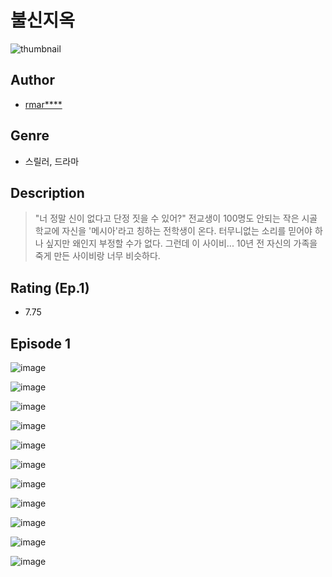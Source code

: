 # 불신지옥
![thumbnail](https://image-comic.pstatic.net/user_contents_data/challenge_comic/2023/05/23/355511/upload_7234578025342526052_480x623.jpeg)

## Author
- [rmar****](https://comic.naver.com/artistTitle?id=355511)

## Genre
- 스릴러, 드라마

## Description
> "너 정말 신이 없다고 단정 짓을 수 있어?" 전교생이 100명도 안되는 작은 시골학교에 자신을 '메시아'라고 칭하는 전학생이 온다. 터무니없는 소리를 믿어야 하나 싶지만 왜인지 부정할 수가 없다. 그런데 이 사이비... 10년 전 자신의 가족을 죽게 만든 사이비랑 너무 비슷하다.


## Rating (Ep.1)
- 7.75

## Episode 1
![image](https://image-comic.pstatic.net/user_contents_data/challenge_comic/2023/05/24/355511/upload_7075497186915922789.jpeg)

![image](https://image-comic.pstatic.net/user_contents_data/challenge_comic/2023/05/24/355511/upload_7233963200854964273.jpeg)

![image](https://image-comic.pstatic.net/user_contents_data/challenge_comic/2023/05/24/355511/upload_3919875923841921335.jpeg)

![image](https://image-comic.pstatic.net/user_contents_data/challenge_comic/2023/05/24/355511/upload_3689681984048739636.jpeg)

![image](https://image-comic.pstatic.net/user_contents_data/challenge_comic/2023/05/24/355511/upload_7161956386970166067.jpeg)

![image](https://image-comic.pstatic.net/user_contents_data/challenge_comic/2023/05/24/355511/upload_3906372837881951025.jpeg)

![image](https://image-comic.pstatic.net/user_contents_data/challenge_comic/2023/05/24/355511/upload_3474072160377648696.jpeg)

![image](https://image-comic.pstatic.net/user_contents_data/challenge_comic/2023/05/24/355511/upload_7149527321990672482.jpeg)

![image](https://image-comic.pstatic.net/user_contents_data/challenge_comic/2023/05/24/355511/upload_7220174423052333625.jpeg)

![image](https://image-comic.pstatic.net/user_contents_data/challenge_comic/2023/05/24/355511/upload_3619031761284051508.jpeg)

![image](https://image-comic.pstatic.net/user_contents_data/challenge_comic/2023/05/24/355511/upload_7003716871621129529.jpeg)
